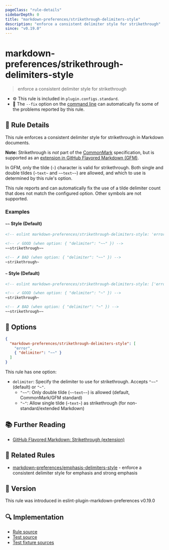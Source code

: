 ```yaml
---
pageClass: "rule-details"
sidebarDepth: 0
title: "markdown-preferences/strikethrough-delimiters-style"
description: "enforce a consistent delimiter style for strikethrough"
since: "v0.19.0"
---
```


# markdown-preferences/strikethrough-delimiters-style

> enforce a consistent delimiter style for strikethrough

- ⚙️ This rule is included in `plugin.configs.standard`.
- 🔧 The `--fix` option on the [command line](https://eslint.org/docs/user-guide/command-line-interface#fixing-problems) can automatically fix some of the problems reported by this rule.

## 📖 Rule Details

This rule enforces a consistent delimiter style for strikethrough in Markdown documents.

**Note:** Strikethrough is _not_ part of the [CommonMark](https://spec.commonmark.org/) specification, but is supported as an [extension in GitHub Flavored Markdown (GFM)][GitHub Flavored Markdown: Strikethrough (extension)].

In GFM, only the tilde (`~`) character is valid for strikethrough. Both single and double tildes (`~text~` and `~~text~~`) are allowed, and which to use is determined by this rule's option.

This rule reports and can automatically fix the use of a tilde delimiter count that does not match the configured option. Other symbols are not supported.

### Examples

#### `~~` Style (Default)

<!-- prettier-ignore-start -->

<!-- eslint-skip -->

```md
<!-- eslint markdown-preferences/strikethrough-delimiters-style: 'error' -->

<!-- ✓ GOOD (when option: { "delimiter": "~~" }) -->
~~strikethrough~~

<!-- ✗ BAD (when option: { "delimiter": "~~" }) -->
~strikethrough~
```

<!-- prettier-ignore-end -->

#### `~` Style (Default)

<!-- prettier-ignore-start -->

<!-- eslint-skip -->

```md
<!-- eslint markdown-preferences/strikethrough-delimiters-style: ['error', { "delimiter": "~" }] -->

<!-- ✓ GOOD (when option: { "delimiter": "~" }) -->
~strikethrough~

<!-- ✗ BAD (when option: { "delimiter": "~" }) -->
~~strikethrough~~
```

<!-- prettier-ignore-end -->

## 🔧 Options

```json
{
  "markdown-preferences/strikethrough-delimiters-style": [
    "error",
    { "delimiter": "~~" }
  ]
}
```

This rule has one option:

- `delimiter`: Specify the delimiter to use for strikethrough. Accepts `"~~"` (default) or `"~"`.
  - `"~~"`: Only double tilde (`~~text~~`) is allowed (default, CommonMark/GFM standard)
  - `"~"`: Allow single tilde (`~text~`) as strikethrough (for non-standard/extended Markdown)

## 📚 Further Reading

- [GitHub Flavored Markdown: Strikethrough (extension)]

[GitHub Flavored Markdown: Strikethrough (extension)]: https://github.github.com/gfm/#strikethrough-extension-

## 👫 Related Rules

- [markdown-preferences/emphasis-delimiters-style](./emphasis-delimiters-style.md) - enforce a consistent delimiter style for emphasis and strong emphasis

## 🚀 Version

This rule was introduced in eslint-plugin-markdown-preferences v0.19.0

## 🔍 Implementation

- [Rule source](https://github.com/ota-meshi/eslint-plugin-markdown-preferences/blob/main/src/rules/strikethrough-delimiters-style.ts)
- [Test source](https://github.com/ota-meshi/eslint-plugin-markdown-preferences/blob/main/tests/src/rules/strikethrough-delimiters-style.ts)
- [Test fixture sources](https://github.com/ota-meshi/eslint-plugin-markdown-preferences/tree/main/tests/fixtures/rules/strikethrough-delimiters-style)
